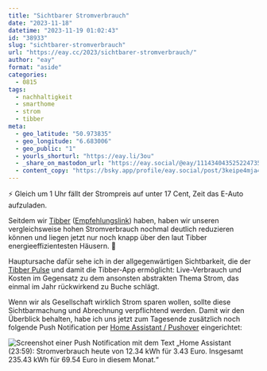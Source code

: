```yaml
---
title: "Sichtbarer Stromverbrauch"
date: "2023-11-18"
datetime: "2023-11-19 01:02:43"
id: "38933"
slug: "sichtbarer-stromverbrauch"
url: "https://eay.cc/2023/sichtbarer-stromverbrauch/"
author: "eay"
format: "aside"
categories:
  - 0815
tags:
  - nachhaltigkeit
  - smarthome
  - strom
  - tibber
meta:
  - geo_latitude: "50.973835"
  - geo_longitude: "6.683006"
  - geo_public: "1"
  - yourls_shorturl: "https://eay.li/3ou"
  - _share_on_mastodon_url: "https://eay.social/@eay/111434043525224735"
  - content_copy: "https://bsky.app/profile/eay.social/post/3keipe4mja42p"
---
```


⚡️ Gleich um 1 Uhr fällt der Strompreis auf unter 17 Cent, Zeit das E-Auto aufzuladen.

Seitdem wir [Tibber](https://tibber.com/de) ([Empfehlungslink](https://invite.tibber.com/my22152p)) haben, haben wir unseren vergleichsweise hohen Stromverbrauch nochmal deutlich reduzieren können und liegen jetzt nur noch knapp über den laut Tibber energieeffizientesten Häusern. 🎉

Hauptursache dafür sehe ich in der allgegen­wärtigen Sichtbarkeit, die der [Tibber Pulse](https://tibber.com/de/store/produkt/pulse-ir) und damit die Tibber-App ermöglicht: Live-Verbrauch und Kosten im Gegensatz zu dem ansonsten abstrakten Thema Strom, das einmal im Jahr rückwirkend zu Buche schlägt.

Wenn wir als Gesellschaft wirklich Strom sparen wollen, sollte diese Sichtbarmachung und Abrechnung verpflichtend werden. Damit wir den Überblick behalten, habe ich uns jetzt zum Tagesende zusätzlich noch folgende Push Notification per [Home Assistant / Pushover](https://www.home-assistant.io/integrations/pushover/) eingerichtet:

![Screenshot einer Push Notification mit dem Text „Home Assistant (23:59): Stromverbrauch heute von 12.34 kWh für 3.43 Euro. Insgesamt 235.43 kWh für 69.54 Euro in diesem Monat.“](https://eay.cc/uploads/2023/stromverbrauch-notification.png)
